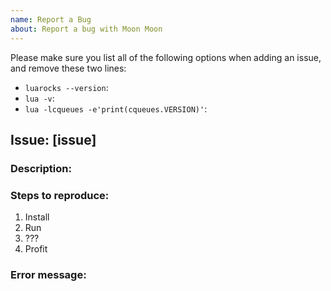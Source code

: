 ```yaml
---
name: Report a Bug
about: Report a bug with Moon Moon
---
```



Please make sure you list all of the following options when adding an
issue, and remove these two lines:

 - `luarocks --version`:
 - `lua -v`:
 - `lua -lcqueues -e'print(cqueues.VERSION)'`:
 
## Issue: [issue]

### Description: 

### Steps to reproduce:

 1. Install
 2. Run
 3. ???
 4. Profit

### Error message:

